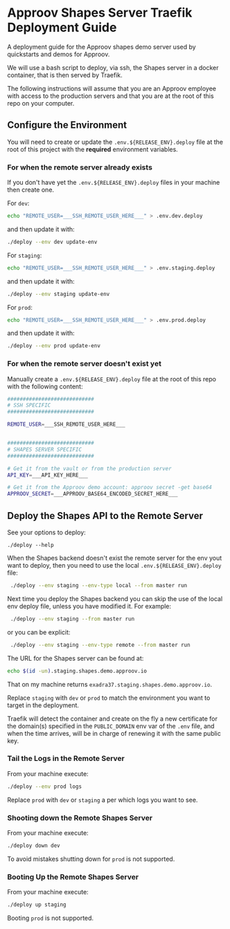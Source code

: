# Approov Shapes Server Traefik Deployment Guide

A deployment guide for the Approov shapes demo server used by quickstarts and demos for Approov.

We will use a bash script to deploy, via ssh, the Shapes server in a docker container, that is then served by Traefik.

The following instructions will assume that you are an Approov employee with access to the production servers and that you are at the root of this repo on your computer.

## Configure the Environment

You will need to create or update the `.env.${RELEASE_ENV}.deploy` file at the root of this project with the **required** environment variables.

### For when the remote server already exists

If you don't have yet the `.env.${RELEASE_ENV}.deploy` files in your machine then create one.

For `dev`:

```bash
echo "REMOTE_USER=___SSH_REMOTE_USER_HERE___" > .env.dev.deploy
```

and then update it with:

```bash
./deploy --env dev update-env
```

For `staging`:

```bash
echo "REMOTE_USER=___SSH_REMOTE_USER_HERE___" > .env.staging.deploy
```

and then update it with:

```bash
./deploy --env staging update-env
```

For `prod`:

```bash
echo "REMOTE_USER=___SSH_REMOTE_USER_HERE___" > .env.prod.deploy
```

and then update it with:

```bash
./deploy --env prod update-env
```

### For when the remote server doesn't exist yet

Manually create a `.env.${RELEASE_ENV}.deploy` file at the root of this repo with the following content:

```bash
############################
# SSH SPECIFIC
############################

REMOTE_USER=___SSH_REMOTE_USER_HERE___


############################
# SHAPES SERVER SPECIFIC
############################

# Get it from the vault or from the production server
API_KEY=___API_KEY_HERE___

# Get it from the Approov demo account: approov secret -get base64
APPROOV_SECRET=___APPROOV_BASE64_ENCODED_SECRET_HERE___
```

## Deploy the Shapes API to the Remote Server

See your options to deploy:

```console
./deploy --help
```

When the Shapes backend doesn't exist the remote server for the env yout want to deploy, then you need to use the local `.env.${RELEASE_ENV}.deploy` file:

```bash
 ./deploy --env staging --env-type local --from master run
```

Next time you deploy the Shapes backend you can skip the use of the local env deploy file, unless you have modified it. For example:

```bash
 ./deploy --env staging --from master run
```

or you can be explicit:

```bash
 ./deploy --env staging --env-type remote --from master run
```

The URL for the Shapes server can be found at:

```bash
echo $(id -un).staging.shapes.demo.approov.io
```

That on my machine returns `exadra37.staging.shapes.demo.approov.io`.


Replace `staging` with `dev` or `prod` to match the environment you want to target in the deployment.

Traefik will detect the container and create on the fly a new certificate for the domain(s) specified in the `PUBLIC_DOMAIN` env var of the `.env` file, and when the time arrives, will be in charge of renewing it with the same public key.

### Tail the Logs in the Remote Server

From your machine execute:

```bash
./deploy --env prod logs
```

Replace `prod` with `dev` or `staging` a per which logs you want to see.

### Shooting down the Remote Shapes Server

From your machine execute:

```bash
./deploy down dev
```

To avoid mistakes shutting down for `prod` is not supported.

### Booting Up the Remote Shapes Server

From your machine execute:

```bash
./deploy up staging
```

Booting `prod` is not supported.

